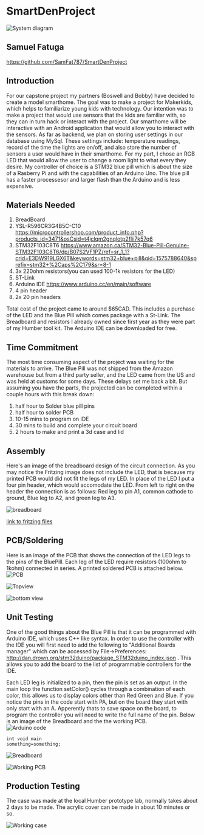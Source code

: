 # SmartDenProject

![System diagram](https://github.com/SamFat787/SmartDenProject/blob/master/Screen%20Shot%202019-12-10%20at%201.58.42%20PM.png?raw=true)

## Samuel Fatuga

https://github.com/SamFat787/SmartDenProject

## Introduction

For our capstone project my partners (Boswell and Bobby) have decided to create a model smarthome. The goal was to make a project for Makerkids, which helps to familiarize young kids with technology. Our intention was to make a project that would use sensors that the kids are familiar with, so they can in turn hack or interact with the project. Our smarthome will be interactive with an Android application that would allow you to interact with the sensors. As far as backend, we plan on storing user settings in our database using MySql. These settings include: temperature readings, record of the time the lights are on/off, and also store the number of sensors a user would have in their smarthome. For my part, I chose an  RGB LED that would allow the user to change a room light to what every they desire. My controller of choice is a STM32 blue pill which is about the size of a Rasberry Pi and with the capabilities of an Arduino Uno. The blue pill has a faster processesor and larger flash than the Arduino and is less expensive.







## Materials Needed
1. BreadBoard
2. YSL-R596CR3G4B5C-C10 https://microcontrollershop.com/product_info.php?products_id=3471&osCsid=t4jclqm2gnqlotp2flii7k57q6
3. STM32F103C8T6 https://www.amazon.ca/STM32-Blue-Pill-Genuine-STM32F103C8T6/dp/B07S2VF1PZ/ref=sr_1_1?crid=E3DW919LGX6T&keywords=stm32+blue+pill&qid=1575788640&sprefix=stm32+%2Caps%2C179&sr=8-1
4. 3x 220ohm resistors(you can used 100-1k resistors for the LED)
5. ST-Link
6. Arduino IDE https://www.arduino.cc/en/main/software
7. 4 pin header
8. 2x 20 pin headers


Total cost of the project came to around $65CAD. This includes a purchase of the LED and the Blue Pill which comes package with a St-Link. The Breadboard and resistors I already owned since first year as they were part of my Humber tool kit. The Arduino IDE can be downloaded for free.

## Time Commitment

The most time consuming aspect of the project was waiting for the materials to arrive.  The Blue Pill was not shipped from the Amazon warehouse but from a third party seller, and the LED came from the US and was held at customs for some days. These delays set me back a bit.  But assuming you have the parts, the projected can be completed within a couple hours with this break down:

1. half hour to Solder blue pill pins
2. half hour to solder PCB
3. 10-15 mins to program on IDE
4. 30 mins to build and complete your circuit board
5. 2 hours to make and print a 3d case and lid



## Assembly

Here's an image of the breadboard design of the circuit connection. As you may notice the Fritzing image does not include the LED, that is because my printed PCB would did not fit the legs of my LED. In place of the LED I put a four pin header, which would accomodate the LED. From left to right on the header the connection is as follows: Red leg to pin A1, common cathode to ground, Blue leg to A2, and green leg to A3.

![breadboard](https://github.com/SamFat787/SmartDenProject/blob/master/Screen%20Shot%202019-11-19%20at%202.33.03%20PM.png?raw=true)

[link to fritzing files](https://github.com/SamFat787/SmartDenProject/blob/master/PCB-CENG%20318.fzz)

## PCB/Soldering
Here is an image of the PCB that shows the connection of the LED legs to the pins of the BluePill. Each leg of the LED require resistors (100ohm to 1kohm) connected in series. A printed soldered PCB is attached below.
![PCB](https://github.com/SamFat787/SmartDenProject/blob/master/Screen%20Shot%202019-11-26%20at%201.56.32%20PM.png?raw=true)

![Topview](https://github.com/SamFat787/SmartDenProject/blob/master/IMG_2176.jpg?raw=true)

![bottom view](https://github.com/SamFat787/SmartDenProject/blob/master/IMG_2087.jpg?raw=true)

## Unit Testing
One of the good things about the Blue Pill is that it can be programmed with Arduino IDE, which uses C++ like syntax. In order to use the controller with the IDE you will first need to add the following to "Additional Boards manager" which can be accessed by File->Preferences: http://dan.drown.org/stm32duino/package_STM32duino_index.json . This allows you to add the board to the list of programmable controllers for the IDE.

Each LED leg is initialized to a pin, then the pin is set as an output. In the main loop the function setColor() cycles through a combination of each color, this allows us to display colors other than Red Green and Blue. If you notice the pins in the code start with PA, but on the board they start with only start with an A. Apperently thats to save space on the board, to program the controller you will need to write the full name of the pin. Below is an image of the Breadboard and the the working PCB.   
![Arduino code](https://github.com/SamFat787/SmartDenProject/blob/master/Screen%20Shot%202019-11-26%20at%201.20.16%20PM.png?raw=true)
```
int void main
something=something;
```

![Breadboard](https://github.com/SamFat787/SmartDenProject/blob/master/Webp.net-resizeimage.jpg?raw=true)

![Working PCB](https://github.com/SamFat787/SmartDenProject/blob/master/thumbnail_IMG_2083.jpg?raw=true)

## Production Testing

The case was made at the local Humber prototype lab, normally takes about 2 days to be made.  The acrylic cover can be made in about 10 minutes or so.

![Working case](https://github.com/SamFat787/SmartDenProject/blob/master/IMG_2178.jpg?raw=true)
